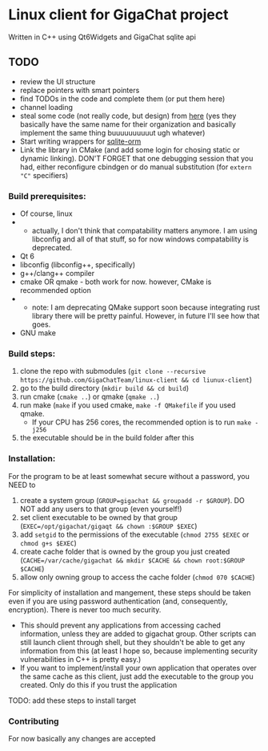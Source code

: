 # Linux client for GigaChat project
Written in C++ using Qt6Widgets and GigaChat sqlite api

## TODO
* review the UI structure
* replace pointers with smart pointers
* find TODOs in the code and complete them (or put them here)
* channel loading
* steal some code (not really code, but design) from [here](https://github.com/gigachat-team/uchat) (yes they basically have the same name for their organization and basically implement the same thing buuuuuuuuuut ugh whatever)
* Start writing wrappers for [sqlite-orm](https://github.com/GigaChatTeam/sqlite-orm)
* Link the library in CMake (and add some login for chosing static or dynamic linking). DON'T FORGET that one debugging session that you had, either reconfigure cbindgen or do manual substitution (for `extern "C"` specifiers)

### Build prerequisites:
- Of course, linux 
- - actually, I don't think that compatability matters anymore. I am using libconfig and all of that stuff, so for now windows compatability is deprecated.
- Qt 6
- libconfig (libconfig++, specifically)
- g++/clang++ compiler
- cmake OR qmake - both work for now. however, CMake is recommended option
- - note: I am deprecating QMake support soon because integrating rust library there will be pretty painful. However, in future I'll see how that goes.
- GNU make 

### Build steps: 
1. clone the repo with submodules (`git clone --recursive https://github.com/GigaChatTeam/linux-client && cd liunux-client`)
2. go to the build directory (`mkdir build && cd build`)
3. run cmake (`cmake ..`) or qmake (`qmake ..`)
4. run make (`make` if you used cmake, `make -f QMakefile` if you used qmake. 
    * If your CPU has 256 cores, the recommended option is to run `make -j256`
5. the executable should be in the build folder after this

### Installation:
For the program to be at least somewhat secure without a password, you NEED to
1. create a system group (`GROUP=gigachat && groupadd -r $GROUP`). DO NOT add any users to that group (even yourself!)
2. set client executable to be owned by that group  (`EXEC=/opt/gigachat/gigaqt && chown :$GROUP $EXEC`)
3. add `setgid` to the permissions of the executable (`chmod 2755 $EXEC` or `chmod g+s $EXEC`)
4. create cache folder that is owned by the group you just created (`CACHE=/var/cache/gigachat && mkdir $CACHE && chown root:$GROUP $CACHE`)
5. allow only owning group to access the cache folder (`chmod 070 $CACHE`) 

For simplicity of installation and mangement, these steps should be taken even if you are using password authentication (and, consequently, encryption). There is never too much security.

- This should prevent any applications from accessing cached information, unless they are added to gigachat group. Other scripts can still launch client through shell, but they shouldn't be able to get any information from this (at least I hope so, because implementing security vulnerabilities in C++ is pretty easy.)
- If you want to implement/install your own application that operates over the same cache as this client, just add the executable to the group you created. Only do this if you trust the application <br>

TODO: add these steps to install target

### Contributing
For now basically any changes are accepted

